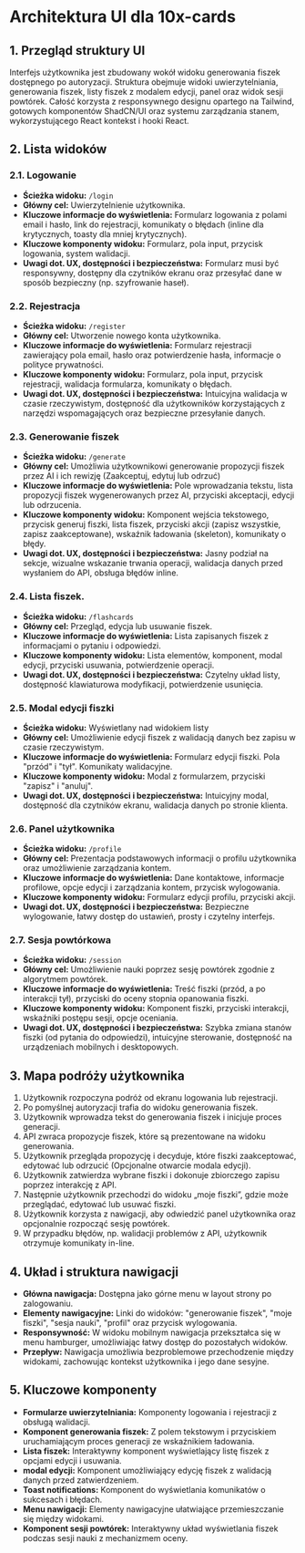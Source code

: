 # Architektura UI dla 10x-cards

## 1. Przegląd struktury UI

Interfejs użytkownika jest zbudowany wokół widoku generowania fiszek dostępnego po autoryzacji. Struktura obejmuje widoki uwierzytelniania, generowania fiszek, listy fiszek z modalem edycji, panel oraz widok sesji powtórek. Całość korzysta z responsywnego designu opartego na Tailwind, gotowych komponentów ShadCN/UI oraz systemu zarządzania stanem, wykorzystującego React kontekst i hooki React. 

## 2. Lista widoków

### 2.1. Logowanie
- **Ścieżka widoku:** `/login`
- **Główny cel:** Uwierzytelnienie użytkownika.
- **Kluczowe informacje do wyświetlenia:** Formularz logowania z polami email i hasło, link do rejestracji, komunikaty o błędach (inline dla krytycznych, toasty dla mniej krytycznych).
- **Kluczowe komponenty widoku:** Formularz, pola input, przycisk logowania, system walidacji.
- **Uwagi dot. UX, dostępności i bezpieczeństwa:** Formularz musi być responsywny, dostępny dla czytników ekranu oraz przesyłać dane w sposób bezpieczny (np. szyfrowanie haseł).

### 2.2. Rejestracja
- **Ścieżka widoku:** `/register`
- **Główny cel:** Utworzenie nowego konta użytkownika.
- **Kluczowe informacje do wyświetlenia:** Formularz rejestracji zawierający pola email, hasło oraz potwierdzenie hasła, informacje o polityce prywatności.
- **Kluczowe komponenty widoku:** Formularz, pola input, przycisk rejestracji, walidacja formularza, komunikaty o błędach.
- **Uwagi dot. UX, dostępności i bezpieczeństwa:** Intuicyjna walidacja w czasie rzeczywistym, dostępność dla użytkowników korzystających z narzędzi wspomagających oraz bezpieczne przesyłanie danych.

### 2.3. Generowanie fiszek
- **Ścieżka widoku:** `/generate`
- **Główny cel:** Umożliwia użytkownikowi generowanie propozycji fiszek przez AI i ich rewizję (Zaakceptuj, edytuj lub odrzuć) 
- **Kluczowe informacje do wyświetlenia:** Pole wprowadzania tekstu, lista propozycji fiszek wygenerowanych przez AI, przyciski akceptacji, edycji lub odrzucenia. 
- **Kluczowe komponenty widoku:** Komponent wejścia tekstowego, przycisk generuj fiszki, lista fiszek, przyciski akcji (zapisz wszystkie, zapisz zaakceptowane), wskaźnik ładowania (skeleton), komunikaty o błędy. 
- **Uwagi dot. UX, dostępności i bezpieczeństwa:** Jasny podział na sekcje, wizualne wskazanie trwania operacji, walidacja danych przed wysłaniem do API, obsługa błędów inline.

### 2.4. Lista fiszek. 
- **Ścieżka widoku:** `/flashcards`
- **Główny cel:** Przegląd, edycja lub usuwanie fiszek. 
- **Kluczowe informacje do wyświetlenia:** Lista zapisanych fiszek z informacjami o pytaniu i odpowiedzi.
- **Kluczowe komponenty widoku:** Lista elementów, komponent, modal edycji, przyciski usuwania, potwierdzenie operacji.
- **Uwagi dot. UX, dostępności i bezpieczeństwa:** Czytelny układ listy, dostępność klawiaturowa modyfikacji, potwierdzenie usunięcia.

### 2.5. Modal edycji fiszki
- **Ścieżka widoku:** Wyświetlany nad widokiem listy 
- **Główny cel:** Umożliwienie edycji fiszek z walidacją danych bez zapisu w czasie rzeczywistym. 
- **Kluczowe informacje do wyświetlenia:** Formularz edycji fiszki. Pola "przód" i "tył". Komunikaty walidacyjne. 
- **Kluczowe komponenty widoku:** Modal z formularzem, przyciski "zapisz" i "anuluj". 
- **Uwagi dot. UX, dostępności i bezpieczeństwa:** Intuicyjny modal, dostępność dla czytników ekranu, walidacja danych po stronie klienta. 
 
### 2.6. Panel użytkownika
- **Ścieżka widoku:** `/profile`
- **Główny cel:** Prezentacja podstawowych informacji o profilu użytkownika oraz umożliwienie zarządzania kontem.
- **Kluczowe informacje do wyświetlenia:** Dane kontaktowe, informacje profilowe, opcje edycji i zarządzania kontem, przycisk wylogowania.
- **Kluczowe komponenty widoku:** Formularz edycji profilu, przyciski akcji.
- **Uwagi dot. UX, dostępności i bezpieczeństwa:** Bezpieczne wylogowanie, łatwy dostęp do ustawień, prosty i czytelny interfejs.

### 2.7. Sesja powtórkowa
- **Ścieżka widoku:** `/session`
- **Główny cel:** Umożliwienie nauki poprzez sesję powtórek zgodnie z algorytmem powtórek.
- **Kluczowe informacje do wyświetlenia:** Treść fiszki (przód, a po interakcji tył), przyciski do oceny stopnia opanowania fiszki.
- **Kluczowe komponenty widoku:** Komponent fiszki, przyciski interakcji, wskaźniki postępu sesji, opcje oceniania.
- **Uwagi dot. UX, dostępności i bezpieczeństwa:** Szybka zmiana stanów fiszki (od pytania do odpowiedzi), intuicyjne sterowanie, dostępność na urządzeniach mobilnych i desktopowych.

## 3. Mapa podróży użytkownika

1. Użytkownik rozpoczyna podróż od ekranu logowania lub rejestracji.
2. Po pomyślnej autoryzacji trafia do widoku generowania fiszek.
3. Użytkownik wprowadza tekst do generowania fiszek i inicjuje proces generacji. 
4. API zwraca propozycje fiszek, które są prezentowane na widoku generowania. 
5. Użytkownik przegląda propozycję i decyduje, które fiszki zaakceptować, edytować lub odrzucić (Opcjonalne otwarcie modala edycji). 
6. Użytkownik zatwierdza wybrane fiszki i dokonuje zbiorczego zapisu poprzez interakcję z API.
7. Następnie użytkownik przechodzi do widoku „moje fiszki”, gdzie może przeglądać, edytować lub usuwać fiszki. 
8. Użytkownik korzysta z nawigacji, aby odwiedzić panel użytkownika oraz opcjonalnie rozpocząć sesję powtórek.
9. W przypadku błędów, np. walidacji problemów z API, użytkownik otrzymuje komunikaty in-line. 

## 4. Układ i struktura nawigacji

- **Główna nawigacja:** Dostępna jako górne menu w layout strony po zalogowaniu. 
- **Elementy nawigacyjne:** Linki do widoków: "generowanie fiszek", "moje fiszki", "sesja nauki", "profil" oraz przycisk wylogowania. 
- **Responsywność:** W widoku mobilnym nawigacja przekształca się w menu hamburger, umożliwiając łatwy dostęp do pozostałych widoków.
- **Przepływ:** Nawigacja umożliwia bezproblemowe przechodzenie między widokami, zachowując kontekst użytkownika i jego dane sesyjne. 

## 5. Kluczowe komponenty

- **Formularze uwierzytelniania:** Komponenty logowania i rejestracji z obsługą walidacji.
- **Komponent generowania fiszek:** Z polem tekstowym i przyciskiem uruchamiającym proces generacji ze wskaźnikiem ładowania.
- **Lista fiszek:** Interaktywny komponent wyświetlający listę fiszek z opcjami edycji i usuwania.
- **modal edycji:** Komponent umożliwiający edycję fiszek z walidacją danych przed zatwierdzeniem.
- **Toast notifications:** Komponent do wyświetlania komunikatów o sukcesach i błędach. 
- **Menu nawigacji:** Elementy nawigacyjne ułatwiające przemieszczanie się między widokami. 
- **Komponent sesji powtórek:** Interaktywny układ wyświetlania fiszek podczas sesji nauki z mechanizmem oceny. 